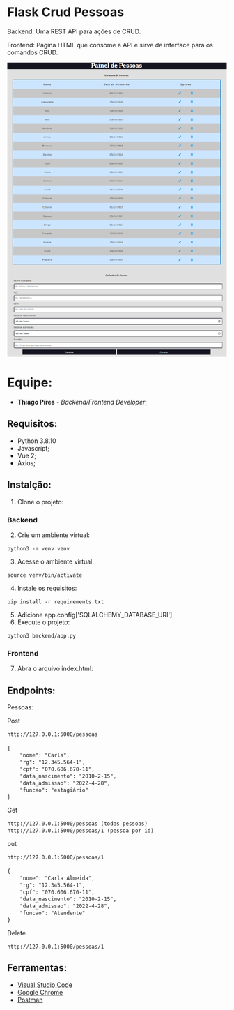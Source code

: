 # Flask Crud Pessoas

Backend: Uma REST API para ações de CRUD.

Frontend: Página HTML que consome a API e sirve de interface para os comandos CRUD.


![Screenshot](apiflaskpessoas.png)


# Equipe:

* **Thiago Pires** - *Backend/Frontend Developer*;

## Requisitos:

* Python 3.8.10
* Javascript;
* Vue 2;
* Axios;

## Instalção:
1. Clone o projeto:
### Backend
2. Crie um ambiente virtual:
```
python3 -m venv venv
```
3. Acesse o ambiente virtual:
```
source venv/bin/activate
```
4. Instale os requisitos:
```
pip install -r requirements.txt
```
5. Adicione app.config['SQLALCHEMY_DATABASE_URI']
6. Execute o projeto:
```
python3 backend/app.py  
```
### Frontend
7. Abra o arquivo index.html:

## Endpoints:

Pessoas:

Post
```
http://127.0.0.1:5000/pessoas

{
    "nome": "Carla",
    "rg": "12.345.564-1",
    "cpf": "070.606.670-11",
    "data_nascimento": "2010-2-15",
    "data_admissao": "2022-4-28",
    "funcao": "estagiário"
}
```

Get
```
http://127.0.0.1:5000/pessoas (todas pessoas)
http://127.0.0.1:5000/pessoas/1 (pessoa por id)
```
put

```
http://127.0.0.1:5000/pessoas/1

{
    "nome": "Carla Almeida",
    "rg": "12.345.564-1",
    "cpf": "070.606.670-11",
    "data_nascimento": "2010-2-15",
    "data_admissao": "2022-4-28",
    "funcao": "Atendente"
}
```

Delete
```
http://127.0.0.1:5000/pessoas/1
```

## Ferramentas:

* [Visual Studio Code](https://code.visualstudio.com/)
* [Google Chrome](https://www.google.pt/intl/pt-PT/chrome/?brand=CHBD&gclid=Cj0KCQjwn_LrBRD4ARIsAFEQFKt3kLTIsdU6a-sk3FKsxrhplkKaYNHo6Pt3aRbaEAJ3TK4fZslZmtUaAvHVEALw_wcB&gclsrc=aw)
* [Postman](https://www.postman.com/)
